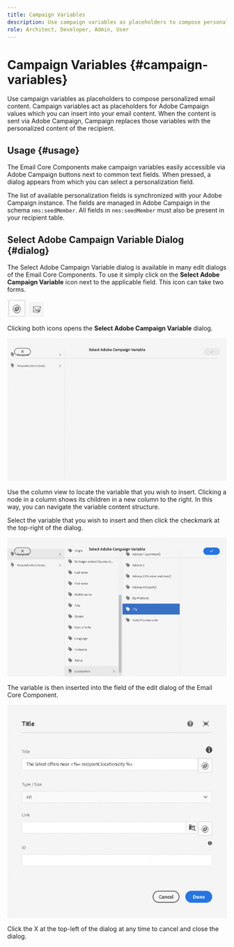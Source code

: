 ```yaml
---
title: Campaign Variables
description: Use campaign variables as placeholders to compose personalized email content.
role: Architect, Developer, Admin, User
---
```


# Campaign Variables {#campaign-variables}

Use campaign variables as placeholders to compose personalized email content. Campaign variables act as placeholders for Adobe Campaign values which you can insert into your email content. When the content is sent via Adobe Campaign, Campaign replaces those variables with the personalized content of the recipient.

## Usage {#usage}

The Email Core Components make campaign variables easily accessible via Adobe Campaign buttons next to common text fields. When pressed, a dialog appears from which you can select a personalization field.

The list of available personalization fields is synchronized with your Adobe Campaign instance. The fields are managed in Adobe Campaign in the schema `nms:seedMember`. All fields in `nms:seedMember` must also be present in your recipient table.

## Select Adobe Campaign Variable Dialog {#dialog}

The Select Adobe Campaign Variable dialog is available in many edit dialogs of the Email Core Components. To use it simply click on the **Select Adobe Campaign Variable** icon next to the applicable field. This icon can take two forms.

![Adobe Campaign button](/help/email/assets/campaign-button.png)
![Select Adobe Campaign Variable icon](/help/email/assets/select-adobe-campaign-variable-icon.png)

Clicking both icons opens the **Select Adobe Campaign Variable** dialog.

![Select Adobe Campaign Variable dialog](assets/select-campaign-variable-dialog.png)

Use the column view to locate the variable that you wish to insert. Clicking a node in a column shows its children in a new column to the right. In this way, you can navigate the variable content structure.

Select the variable that you wish to insert and then click the checkmark at the top-right of the dialog.

![Adobe Campaign Variable selected](assets/select-campaign-variable-dialog-selected.png)

The variable is then inserted into the field of the edit dialog of the Email Core Component.

![Campaign variable inserted into edit dialog](assets/campaign-variable.png)

Click the X at the top-left of the dialog at any time to cancel and close the dialog.